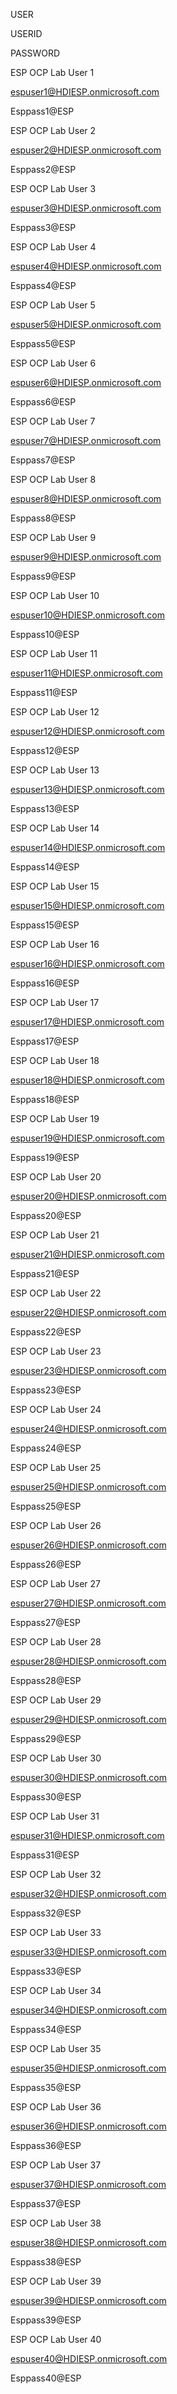 


  

USER

USERID

PASSWORD

ESP OCP Lab User 1

espuser1@HDIESP.onmicrosoft.com

Esppass1@ESP

ESP OCP Lab User 2

espuser2@HDIESP.onmicrosoft.com

Esppass2@ESP

ESP OCP Lab User 3

espuser3@HDIESP.onmicrosoft.com

Esppass3@ESP

ESP OCP Lab User 4

espuser4@HDIESP.onmicrosoft.com

Esppass4@ESP

ESP OCP Lab User 5

espuser5@HDIESP.onmicrosoft.com

Esppass5@ESP

ESP OCP Lab User 6

espuser6@HDIESP.onmicrosoft.com

Esppass6@ESP

ESP OCP Lab User 7

espuser7@HDIESP.onmicrosoft.com

Esppass7@ESP

ESP OCP Lab User 8

espuser8@HDIESP.onmicrosoft.com

Esppass8@ESP

ESP OCP Lab User 9

espuser9@HDIESP.onmicrosoft.com

Esppass9@ESP

ESP OCP Lab User 10

espuser10@HDIESP.onmicrosoft.com

Esppass10@ESP

ESP OCP Lab User 11

espuser11@HDIESP.onmicrosoft.com

Esppass11@ESP

ESP OCP Lab User 12

espuser12@HDIESP.onmicrosoft.com

Esppass12@ESP

ESP OCP Lab User 13

espuser13@HDIESP.onmicrosoft.com

Esppass13@ESP

ESP OCP Lab User 14

espuser14@HDIESP.onmicrosoft.com

Esppass14@ESP

ESP OCP Lab User 15

espuser15@HDIESP.onmicrosoft.com

Esppass15@ESP

ESP OCP Lab User 16

espuser16@HDIESP.onmicrosoft.com

Esppass16@ESP

ESP OCP Lab User 17

espuser17@HDIESP.onmicrosoft.com

Esppass17@ESP

ESP OCP Lab User 18

espuser18@HDIESP.onmicrosoft.com

Esppass18@ESP

ESP OCP Lab User 19

espuser19@HDIESP.onmicrosoft.com

Esppass19@ESP

ESP OCP Lab User 20

espuser20@HDIESP.onmicrosoft.com

Esppass20@ESP

ESP OCP Lab User 21

espuser21@HDIESP.onmicrosoft.com

Esppass21@ESP

ESP OCP Lab User 22

espuser22@HDIESP.onmicrosoft.com

Esppass22@ESP

ESP OCP Lab User 23

espuser23@HDIESP.onmicrosoft.com

Esppass23@ESP

ESP OCP Lab User 24

espuser24@HDIESP.onmicrosoft.com

Esppass24@ESP

ESP OCP Lab User 25

espuser25@HDIESP.onmicrosoft.com

Esppass25@ESP

ESP OCP Lab User 26

espuser26@HDIESP.onmicrosoft.com

Esppass26@ESP

ESP OCP Lab User 27

espuser27@HDIESP.onmicrosoft.com

Esppass27@ESP

ESP OCP Lab User 28

espuser28@HDIESP.onmicrosoft.com

Esppass28@ESP

ESP OCP Lab User 29

espuser29@HDIESP.onmicrosoft.com

Esppass29@ESP

ESP OCP Lab User 30

espuser30@HDIESP.onmicrosoft.com

Esppass30@ESP

ESP OCP Lab User 31

espuser31@HDIESP.onmicrosoft.com

Esppass31@ESP

ESP OCP Lab User 32

espuser32@HDIESP.onmicrosoft.com

Esppass32@ESP

ESP OCP Lab User 33

espuser33@HDIESP.onmicrosoft.com

Esppass33@ESP

ESP OCP Lab User 34

espuser34@HDIESP.onmicrosoft.com

Esppass34@ESP

ESP OCP Lab User 35

espuser35@HDIESP.onmicrosoft.com

Esppass35@ESP

ESP OCP Lab User 36

espuser36@HDIESP.onmicrosoft.com

Esppass36@ESP

ESP OCP Lab User 37

espuser37@HDIESP.onmicrosoft.com

Esppass37@ESP

ESP OCP Lab User 38

espuser38@HDIESP.onmicrosoft.com

Esppass38@ESP

ESP OCP Lab User 39

espuser39@HDIESP.onmicrosoft.com

Esppass39@ESP

ESP OCP Lab User 40

espuser40@HDIESP.onmicrosoft.com

Esppass40@ESP
<!--stackedit_data:
eyJoaXN0b3J5IjpbLTE3NTgxOTI4NDBdfQ==
-->